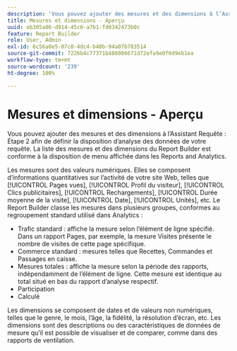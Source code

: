 ```yaml
---
description: 'Vous pouvez ajouter des mesures et des dimensions à l’Assistant Requête : Étape 2 afin de définir la disposition d’analyse des données de votre requête. La liste des mesures et des dimensions du Report Builder est conforme à la disposition de menu affichée dans les Reports and Analytics.'
title: Mesures et dimensions - Aperçu
uuid: eb305a06-d914-45c6-a7b1-fd0342473b0c
feature: Report Builder
role: User, Admin
exl-id: 6c56a8e5-07c0-4dc4-b40b-94a07b783514
source-git-commit: 7226b4c77371b486006671d72efa9e0f0d9eb1ea
workflow-type: tm+mt
source-wordcount: '239'
ht-degree: 100%

---
```


# Mesures et dimensions - Aperçu

Vous pouvez ajouter des mesures et des dimensions à l’Assistant Requête : Étape 2 afin de définir la disposition d’analyse des données de votre requête. La liste des mesures et des dimensions du Report Builder est conforme à la disposition de menu affichée dans les Reports and Analytics.

Les mesures sont des valeurs numériques. Elles se composent d’informations quantitatives sur l’activité de votre site Web, telles que [!UICONTROL Pages vues], [!UICONTROL Profil du visiteur], [!UICONTROL Clics publicitaires], [!UICONTROL Rechargements], [!UICONTROL Durée moyenne de la visite], [!UICONTROL Date], [!UICONTROL Unités], etc. Le Report Builder classe les mesures dans plusieurs groupes, conformes au regroupement standard utilisé dans Analytics :

* Trafic standard : affiche la mesure selon l’élément de ligne spécifié. Dans un rapport Pages, par exemple, la mesure Visites présente le nombre de visites de cette page spécifique.
* Commerce standard : mesures telles que Recettes, Commandes et Passages en caisse.
* Mesures totales : affiche la mesure selon la période des rapports, indépendamment de l’élément de ligne. Cette mesure est identique au total situé en bas du rapport d’analyse respectif.
* Participation
* Calculé

Les dimensions se composent de dates et de valeurs non numériques, telles que le genre, le mois, l’âge, la fidélité, la résolution d’écran, etc. Les dimensions sont des descriptions ou des caractéristiques de données de mesure qu’il est possible de visualiser et de comparer, comme dans des rapports de ventilation.
